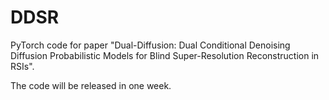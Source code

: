 # DDSR
PyTorch code for paper "Dual-Diffusion: Dual Conditional Denoising Diffusion Probabilistic Models for Blind Super-Resolution Reconstruction in RSIs".

The code will be released in one week.
